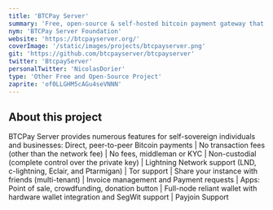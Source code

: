 ```yaml
---
title: 'BTCPay Server'
summary: 'Free, open-source & self-hosted bitcoin payment gateway that allows self-sovereign individuals and businesses to accept bitcoin payments online or in person without any fees.'
nym: 'BTCPay Server Foundation'
website: 'https://btcpayserver.org/'
coverImage: '/static/images/projects/btcpayserver.png'
git: 'https://github.com/btcpayserver/btcpayserver'
twitter: 'BtcpayServer'
personalTwitter: 'NicolasDorier'
type: 'Other Free and Open-Source Project'
zaprite: 'of0LLGHM5cAGu4seVNNN'
---
```


## About this project

BTCPay Server provides numerous features for self-sovereign individuals and businesses: Direct, peer-to-peer Bitcoin payments | No transaction fees (other than the network fee) | No fees, middleman or KYC | Non-custodial (complete control over the private key) | Lightning Network support (LND, c-lightning, Eclair, and Ptarmigan) | Tor support | Share your instance with friends (multi-tenant) | Invoice management and Payment requests | Apps: Point of sale, crowdfunding, donation button | Full-node reliant wallet with hardware wallet integration and SegWit support | Payjoin Support
